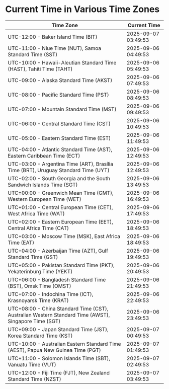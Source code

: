 # Current Time in Various Time Zones

| Time Zone | Current Time |
|-----------|--------------|
| UTC-12:00 - Baker Island Time (BIT) | 2025-09-07 03:49:53 |
| UTC-11:00 - Niue Time (NUT), Samoa Standard Time (SST) | 2025-09-06 04:49:53 |
| UTC-10:00 - Hawaii-Aleutian Standard Time (HAST), Tahiti Time (TAHT) | 2025-09-06 05:49:53 |
| UTC-09:00 - Alaska Standard Time (AKST) | 2025-09-06 07:49:53 |
| UTC-08:00 - Pacific Standard Time (PST) | 2025-09-06 08:49:53 |
| UTC-07:00 - Mountain Standard Time (MST) | 2025-09-06 09:49:53 |
| UTC-06:00 - Central Standard Time (CST) | 2025-09-06 10:49:53 |
| UTC-05:00 - Eastern Standard Time (EST) | 2025-09-06 11:49:53 |
| UTC-04:00 - Atlantic Standard Time (AST), Eastern Caribbean Time (ECT) | 2025-09-06 12:49:53 |
| UTC-03:00 - Argentina Time (ART), Brasília Time (BRT), Uruguay Standard Time (UYT) | 2025-09-06 12:49:53 |
| UTC-02:00 - South Georgia and the South Sandwich Islands Time (SGT) | 2025-09-06 13:49:53 |
| UTC±00:00 - Greenwich Mean Time (GMT), Western European Time (WET) | 2025-09-06 16:49:53 |
| UTC+01:00 - Central European Time (CET), West Africa Time (WAT) | 2025-09-06 17:49:53 |
| UTC+02:00 - Eastern European Time (EET), Central Africa Time (CAT) | 2025-09-06 18:49:53 |
| UTC+03:00 - Moscow Time (MSK), East Africa Time (EAT) | 2025-09-06 18:49:53 |
| UTC+04:00 - Azerbaijan Time (AZT), Gulf Standard Time (GST) | 2025-09-06 19:49:53 |
| UTC+05:00 - Pakistan Standard Time (PKT), Yekaterinburg Time (YEKT) | 2025-09-06 20:49:53 |
| UTC+06:00 - Bangladesh Standard Time (BST), Omsk Time (OMST) | 2025-09-06 21:49:53 |
| UTC+07:00 - Indochina Time (ICT), Krasnoyarsk Time (KRAT) | 2025-09-06 22:49:53 |
| UTC+08:00 - China Standard Time (CST), Australian Western Standard Time (AWST), Singapore Time (SGT) | 2025-09-06 23:49:53 |
| UTC+09:00 - Japan Standard Time (JST), Korea Standard Time (KST) | 2025-09-07 00:49:53 |
| UTC+10:00 - Australian Eastern Standard Time (AEST), Papua New Guinea Time (PGT) | 2025-09-07 01:49:53 |
| UTC+11:00 - Solomon Islands Time (SBT), Vanuatu Time (VUT) | 2025-09-07 02:49:53 |
| UTC+12:00 - Fiji Time (FJT), New Zealand Standard Time (NZST) | 2025-09-07 03:49:53 |
